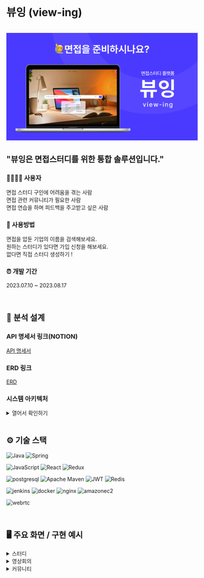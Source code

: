 # 뷰잉 (view-ing)

<br>

<img src="uploads/main.jpg" width="800"/>

<br>

## "뷰잉은 면접스터디를 위한 통합 솔루션입니다."

### 👨‍👩‍👧‍👦 사용자

면접 스터디 구인에 어려움을 겪는 사람<br>
면접 관련 커뮤니티가 필요한 사람<br>
면접 연습을 하며 피드백을 주고받고 싶은 사람

### 💁 사용방법

면접을 압둔 기업의 이름을 검색해보세요.<br>
원하는 스터디가 있다면 가입 신청을 해보세요.<br>
없다면 직접 스터디 생성하기 !

### ⏰ 개발 기간

2023.07.10 ~ 2023.08.17

<br>

## 📁 분석 설계

### API 명세서 링크(NOTION)

[API 명세서](https://imported-blouse-29a.notion.site/api-76df542ba576406a9385ba7b7cf879d2?pvs=4)

### ERD 링크

[ERD](https://www.erdcloud.com/d/T43jjEq9d8XXDzow6)

### 시스템 아키텍처

<details>
 <summary>열어서 확인하기</summary>
    <img src="uploads/architecture.jpg"  width="700" >
</details>

<br>

## ⚙️ 기술 스택

![Java](https://img.shields.io/badge/OpenJDK-ED8B00?style=for-the-badge&logo=openjdk&logoColor=white)
![Spring](https://img.shields.io/badge/Spring-6DB33F.svg?&style=for-the-badge&logo=Spring&logoColor=white)

![JavaScript](https://img.shields.io/badge/JavaScript-323330?style=for-the-badge&logo=javascript&logoColor=F7DF1E)
![React](https://img.shields.io/badge/React-20232A?style=for-the-badge&logo=react&logoColor=61DAFB)
![Redux](https://img.shields.io/badge/Redux-764ABC?style=for-the-badge&logo=Redux&logoColor=white)

![postgresql](https://img.shields.io/badge/postgresql-4169E1?style=for-the-badge&logo=postgresql&logoColor=white/)
![Apache Maven](https://img.shields.io/badge/Apache%20Maven-C71A36.svg?&style=for-the-badge&logo=Apache%20Maven&logoColor=white)
![JWT](https://img.shields.io/badge/JWT-000000?style=for-the-badge&logo=JSON%20web%20tokens&logoColor=white)
![Redis](https://img.shields.io/badge/Redis-DC382D?style=for-the-badge&logo=Redis&logoColor=white)

![jenkins](https://img.shields.io/badge/jenkins-D24939?style=for-the-badge&logo=jenkins&logoColor=white)
![docker](https://img.shields.io/badge/docker-2496ED?style=for-the-badge&logo=docker&logoColor=white)
![nginx](https://img.shields.io/badge/nginx-009639?style=for-the-badge&logo=nginx&logoColor=white)
![amazonec2](https://img.shields.io/badge/amazonec2-232F3E?style=for-the-badge&logo=amazonec2&logoColor=white)

![webrtc](https://img.shields.io/badge/webrtc-333333?style=for-the-badge&logo=webrtc&logoColor=white)

<br>

## 🖥️ 주요 화면 / 구현 예시

<details>
 <summary>스터디</summary>

### ✍ 스터디 검색 & 신청

 <img src="uploads/search.gif"  width="700" >

### ✍ 스터디 관리 (방장)

  <img src="uploads/admin.gif"  width="700" >
  <img src="uploads/화면_기록_2023-08-18_오전_9.56.02.mov"  width="700" >

### ✍ 스터디 기능

  <img src="uploads/화면_기록_2023-08-18_오전_9.33.23.mov"  width="700" >

</details>

<details>
 <summary>영상회의</summary>

### ✍ 기본 기능

  <img src="uploads/영상_채팅__피드백_기능.m4v"  width="700" >

### ✍ 녹화, 타이머

 <img src="uploads/비디오_녹화_녹음.m4v"  width="700" >

### ✍ 피드백 기능

  <img src="uploads/피드백기능.m4v"  width="700" >

</details>

<details>
 <summary>커뮤니티</summary>

### ✍ 게시글

  <img src="uploads/board.gif"  width="700" >

### ✍ 게시글 작성

 <img src="uploads/write.gif"  width="700" >

### ✍ 게시글 검색 및 댓글

  <img src="uploads/comment.gif"  width="700" >
</details>
